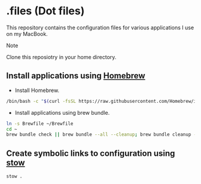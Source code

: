 # .files (Dot files)

This repository contains the configuration files
for various applications I use on my MacBook.

> [!NOTE]
> Clone this reposiotry in your home directory.

## Install applications using [Homebrew](https://brew.sh/)

- Install Homebrew.

```sh
/bin/bash -c "$(curl -fsSL https://raw.githubusercontent.com/Homebrew/install/HEAD/install.sh)"
```

- Install applications using brew bundle.

```sh
ln -s Brewfile ~/Brewfile
cd ~
brew bundle check || brew bundle --all --cleanup; brew bundle cleanup --force; brew cleanup --prune=all; brew upgrade
```

## Create symbolic links to configuration using [stow](https://www.gnu.org/software/stow/)

```sh
stow .
```
